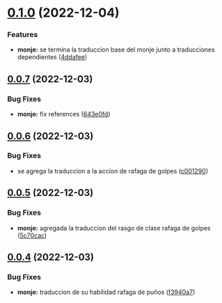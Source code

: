 # [0.1.0](https://github.com/allnnde/pf2e-esp-translation/compare/v0.0.7...v0.1.0) (2022-12-04)


### Features

* **monje:** se termina la traduccion base del monje junto a traducciones dependientes ([4ddafee](https://github.com/allnnde/pf2e-esp-translation/commit/4ddafee1a9d4ad6ed3d7b050d10c50ce7834dca8))



## [0.0.7](https://github.com/allnnde/pf2e-esp-translation/compare/v0.0.6...v0.0.7) (2022-12-03)


### Bug Fixes

* **monje:** fix references ([643e0fd](https://github.com/allnnde/pf2e-esp-translation/commit/643e0fd8b6b6cb8b322573552a833e31ddec2199))



## [0.0.6](https://github.com/allnnde/pf2e-esp-translation/compare/v0.0.5...v0.0.6) (2022-12-03)


### Bug Fixes

* se agrega la traduccion a la accion de rafaga de golpes ([c001290](https://github.com/allnnde/pf2e-esp-translation/commit/c0012907f4345586962f9afce99e1dce7812ce40))



## [0.0.5](https://github.com/allnnde/pf2e-esp-translation/compare/v0.0.4...v0.0.5) (2022-12-03)


### Bug Fixes

* **monje:** agregada la traduccion del rasgo de clase rafaga de golpes ([5c70cac](https://github.com/allnnde/pf2e-esp-translation/commit/5c70cac32158ce14476ffbe24037512a59838023))



## [0.0.4](https://github.com/allnnde/pf2e-esp-translation/compare/v0.0.3...v0.0.4) (2022-12-03)


### Bug Fixes

* **monje:** traduccion de su habilidad rafaga de puños ([f3940a7](https://github.com/allnnde/pf2e-esp-translation/commit/f3940a787711b8e38984ef9f7db37b5b11adf267))



